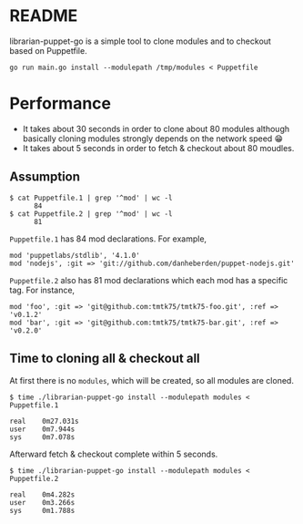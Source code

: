 # README
librarian-puppet-go is a simple tool to clone modules and to checkout based on Puppetfile.

```
go run main.go install --modulepath /tmp/modules < Puppetfile
```

# Performance
* It takes about 30 seconds in order to clone about 80 modules
  although basically cloning modules strongly depends on the network speed :grin:
* It takes about 5 seconds in order to fetch & checkout about 80 moudles.

## Assumption
```
$ cat Puppetfile.1 | grep '^mod' | wc -l
      84
$ cat Puppetfile.2 | grep '^mod' | wc -l
      81
```
`Puppetfile.1` has 84 mod declarations.
For example,
```
mod 'puppetlabs/stdlib', '4.1.0'
mod 'nodejs', :git => 'git://github.com/danheberden/puppet-nodejs.git'
```

`Puppetfile.2` also has 81 mod declarations which each mod has a specific tag.
For instance,
```
mod 'foo', :git => 'git@github.com:tmtk75/tmtk75-foo.git', :ref => 'v0.1.2'
mod 'bar', :git => 'git@github.com:tmtk75/tmtk75-bar.git', :ref => 'v0.2.0'
```

## Time to cloning all & checkout all
At first there is no `modules`, which will be created,
so all modules are cloned.
```
$ time ./librarian-puppet-go install --modulepath modules < Puppetfile.1

real    0m27.031s
user    0m7.944s
sys     0m7.078s
```
Afterward fetch & checkout complete within 5 seconds.
```
$ time ./librarian-puppet-go install --modulepath modules < Puppetfile.2

real    0m4.282s
user    0m3.266s
sys     0m1.788s
```
